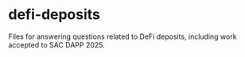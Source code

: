 # defi-deposits
Files for answering questions related to DeFi deposits, including work accepted to SAC DAPP 2025.
